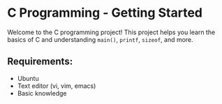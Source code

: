 # C Programming - Getting Started

Welcome to the C programming project! This project helps you learn the basics of C and  understanding `main()`, `printf`, `sizeof`, and more.

## Requirements:
- Ubuntu
- Text editor (vi, vim, emacs)
- Basic knowledge
